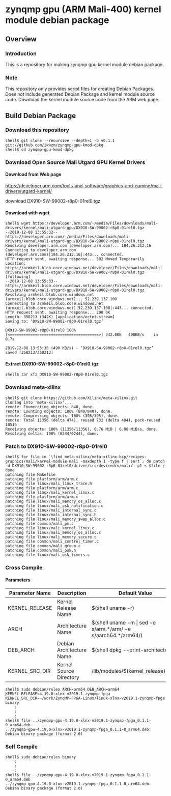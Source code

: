 zynqmp gpu (ARM Mali-400) kernel module debian package
====================================================================================

Overview
------------------------------------------------------------------------------------

### Introduction

This is a repository for making zynqmp gpu kernel module debian package.

### Note

This repository only provides script files for creating Debian Packages. Does not include generated Debian Package and kernel module source code. Download the kernel module source code from the ARM web page.

Build Debian Package
------------------------------------------------------------------------------------

### Download this repository

```console
shell$ git clone --recursive --depth=1 -b v0.1.1 git://github.com/ikwzm/zynqmp-gpu-kmod-dpkg
shell$ cd zynqmp-gpu-kmod-dpkg
```

### Download Open Source Mali Utgard GPU Kernel Drivers

#### Download from Web page

https://developer.arm.com/tools-and-software/graphics-and-gaming/mali-drivers/utgard-kernel/

download DX910-SW-99002-r8p0-01rel0.tgz

#### Download with wget

```console
shell$ wget https://developer.arm.com/-/media/Files/downloads/mali-drivers/kernel/mali-utgard-gpu/DX910-SW-99002-r8p0-01rel0.tgz
--2019-12-08 13:55:32--  https://developer.arm.com/-/media/Files/downloads/mali-drivers/kernel/mali-utgard-gpu/DX910-SW-99002-r8p0-01rel0.tgz
Resolving developer.arm.com (developer.arm.com)... 184.26.212.16
Connecting to developer.arm.com (developer.arm.com)|184.26.212.16|:443... connected.
HTTP request sent, awaiting response... 302 Moved Temporarily
Location: https://armkeil.blob.core.windows.net/developer/Files/downloads/mali-drivers/kernel/mali-utgard-gpu/DX910-SW-99002-r8p0-01rel0.tgz [following]
--2019-12-08 13:55:33--  https://armkeil.blob.core.windows.net/developer/Files/downloads/mali-drivers/kernel/mali-utgard-gpu/DX910-SW-99002-r8p0-01rel0.tgz
Resolving armkeil.blob.core.windows.net (armkeil.blob.core.windows.net)... 52.239.137.100
Connecting to armkeil.blob.core.windows.net (armkeil.blob.core.windows.net)|52.239.137.100|:443... connected.
HTTP request sent, awaiting response... 200 OK
Length: 350213 (342K) [application/octet-stream]
Saving to: ‘DX910-SW-99002-r8p0-01rel0.tgz’

DX910-SW-99002-r8p0-01rel0 100%[========================================>] 342.00K   490KB/s    in 0.7s    

2019-12-08 13:55:35 (490 KB/s) - ‘DX910-SW-99002-r8p0-01rel0.tgz’ saved [350213/350213]
```

#### Extract DX910-SW-99002-r8p0-01rel0.tgz

```console
shell$ tar xfz DX910-SW-99002-r8p0-01rel0.tgz 
```

### Download meta-xilinx

```console
shell$ git clone https://github.com/Xilinx/meta-xilinx.git
Cloning into 'meta-xilinx'...
remote: Enumerating objects: 840, done.        
remote: Counting objects: 100% (840/840), done.        
remote: Compressing objects: 100% (395/395), done.        
remote: Total 11356 (delta 474), reused 732 (delta 404), pack-reused 10516        
Receiving objects: 100% (11356/11356), 8.76 MiB | 6.08 MiB/s, done.
Resolving deltas: 100% (6244/6244), done.
```

### Patch to DX910-SW-99002-r8p0-01rel0

```console
shell$ for file in `\find meta-xilinx/meta-xilinx-bsp/recipes-graphics/mali/kernel-module-mali -maxdepth 1 -type f | sort`; do patch -d DX910-SW-99002-r8p0-01rel0/driver/src/devicedrv/mali/ -p1 < $file ; done
patching file Makefile
patching file platform/arm/arm.c
patching file linux/mali_linux_trace.h
patching file platform/arm/arm.c
patching file linux/mali_kernel_linux.c
patching file platform/arm/arm.c
patching file linux/mali_memory_os_alloc.c
patching file linux/mali_osk_notification.c
patching file linux/mali_internal_sync.c
patching file linux/mali_internal_sync.h
patching file linux/mali_memory_swap_alloc.c
patching file common/mali_pm.c
patching file linux/mali_kernel_linux.c
patching file linux/mali_memory_os_alloc.c
patching file linux/mali_memory_secure.c
patching file common/mali_control_timer.c
patching file common/mali_group.c
patching file common/mali_osk.h
patching file linux/mali_osk_timers.c
```

### Cross Compile

#### Parameters

| Parameter Name | Description              | Default Value                                                    |
|----------------|--------------------------|------------------------------------------------------------------|
| KERNEL_RELEASE | Kernel Release Name      | $(shell uname -r)                                                |
| ARCH           | Architecture Name        | $(shell uname -m \| sed -e s/arm.\*/arm/ -e s/aarch64.\*/arm64/) |
| DEB_ARCH       | Debian Architecture Name | $(shell dpkg --print-architecture)                               |
| KERNEL_SRC_DIR | Kernel Source Directory  | /lib/modules/$(kernel_release)/build                             |


```console
shell$ sudo debian/rules ARCH=arm64 DEB_ARCH=arm64 KERNEL_RELEASE=4.19.0-xlnx-v2019.1-zynqmp-fpga KERNEL_SRC_DIR=~/work/ZynqMP-FPGA-Linux/linux-xlnx-v2019.1-zynqmp-fpga binary
    :
    :
    :
shell$ file ../zynqmp-gpu-4.19.0-xlnx-v2019.1-zynqmp-fpga_0.1.1-0_arm64.deb 
../zynqmp-gpu-4.19.0-xlnx-v2019.1-zynqmp-fpga_0.1.1-0_arm64.deb: Debian binary package (format 2.0)
```

### Self Compile

```console
shell$ sudo debian/rules binary
    :
    :
    :
shell$ file ../zynqmp-gpu-4.19.0-xlnx-v2019.1-zynqmp-fpga_0.1.1-0_arm64.deb 
../zynqmp-gpu-4.19.0-xlnx-v2019.1-zynqmp-fpga_0.1.1-0_arm64.deb: Debian binary package (format 2.0)
```


